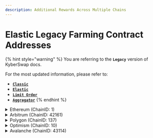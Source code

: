 ```yaml
---
description: Additional Rewards Across Multiple Chains
---
```


# Elastic Legacy Farming Contract Addresses

{% hint style="warning" %}
You are referring to the **`Legacy`** version of KyberSwap docs.

For the most updated information, please refer to:

* [**`Classic`**](../../../liquidity-solutions/kyberswap-classic/)
* [**`Elastic`**](../../../liquidity-solutions/kyberswap-elastic/)
* [**`Limit Order`**](../../../kyberswap-solutions/limit-order/)
* [**`Aggregator`**](../../../kyberswap-solutions/kyberswap-aggregator/)
{% endhint %}

<details>

<summary>Ethereum (ChainID: 1)</summary>

* **KyberSwapElasticLM:** [`0xb85ebE2e4eA27526f817FF33fb55fB240057C03F`](https://etherscan.io/address/0xb85ebE2e4eA27526f817FF33fb55fB240057C03F)

</details>

<details>

<summary>Arbitrum (ChainID: 42161)</summary>

* **KyberSwapElasticLM:** [`0xBdEc4a045446F583dc564C0A227FFd475b329bf0`](https://arbiscan.io/address/0xBdEc4a045446F583dc564C0A227FFd475b329bf0)

</details>

<details>

<summary>Polygon (ChainID: 137)</summary>

* **KyberSwapElasticLM:** `0xBdEc4a045446F583dc564C0A227FFd475b329bf0`

</details>

<details>

<summary>Optimism (ChainID: 10)</summary>

* **KyberSwapElasticLM:** `0xb85ebE2e4eA27526f817FF33fb55fB240057C03F`

</details>

<details>

<summary>Avalanche (ChainID: 43114)</summary>

* **KyberSwapElasticLM:** `0xBdEc4a045446F583dc564C0A227FFd475b329bf0`

</details>
